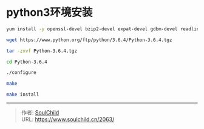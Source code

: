 # python3环境安装

<!--more-->
```bash
yum install -y openssl-devel bzip2-devel expat-devel gdbm-devel readline-devel

wget https://www.python.org/ftp/python/3.6.4/Python-3.6.4.tgz

tar -zxvf Python-3.6.4.tgz

cd Python-3.6.4

./configure

make

make install
```


---

> 作者: [SoulChild](https://www.soulchild.cn)  
> URL: https://www.soulchild.cn/2063/  

